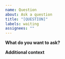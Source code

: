 ```yaml
---
name: Question
about: Ask a question
title: "[QUESTION]"
labels: waiting
assignees: ""
---
```


**What do you want to ask?**

**Additional context**
